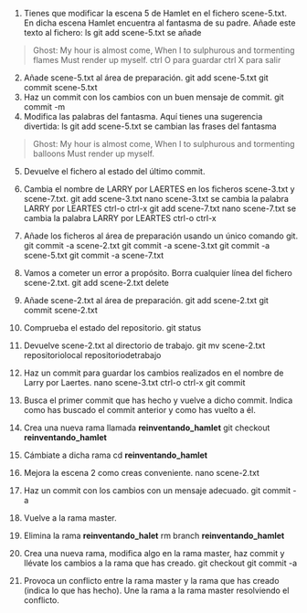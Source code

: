 1. Tienes que modificar la escena 5 de Hamlet en el fichero scene-5.txt. En dicha escena Hamlet encuentra al fantasma de su padre. Añade este texto al fichero:
ls
git add scene-5.txt
se añade
> Ghost: 
> My hour is almost come,
> When I to sulphurous and tormenting flames
> Must render up myself.
ctrl O para guardar
ctrl X para salir
2. Añade scene-5.txt al área de preparación.
git add scene-5.txt 
git commit scene-5.txt
3. Haz un commit con los cambios con un buen mensaje de commit.
git commit -m
4. Modifica las palabras del fantasma. Aquí tienes una sugerencia divertida:
ls
git add scene-5.txt
se cambian las frases del fantasma
> Ghost: 
> My hour is almost come,
> When I to sulphurous and tormenting balloons
> Must render up myself.
5. Devuelve el fichero al estado del último commit.
6. Cambia el nombre de LARRY por LAERTES en los ficheros scene-3.txt y scene-7.txt.
git add scene-3.txt
nano scene-3.txt
se cambia la palabra LARRY por LEARTES
ctrl-o
ctrl-x
git add scene-7.txt
nano scene-7.txt
se cambia la palabra LARRY por LEARTES
ctrl-o
ctrl-x
7. Añade los ficheros al área de preparación usando un único comando git.
git commit -a scene-2.txt
git commit -a scene-3.txt
git commit -a scene-5.txt
git commit -a scene-7.txt
8. Vamos a cometer un error a propósito. Borra cualquier línea del fichero scene-2.txt.
git add scene-2.txt
delete 
9. Añade scene-2.txt al área de preparación.
git add scene-2.txt
git commit scene-2.txt
10. Comprueba el estado del repositorio. 
git status
11. Devuelve scene-2.txt al directorio de trabajo.
git mv scene-2.txt repositoriolocal repositoriodetrabajo
12. Haz un commit para guardar los cambios realizados en el nombre de Larry por Laertes.
nano scene-3.txt
ctrl-o
ctrl-x
git commit
13. Busca el primer commit que has hecho y vuelve a dicho commit. Indica como has buscado el commit anterior y como has vuelto a él.
14. Crea una nueva rama llamada **reinventando_hamlet**
git checkout **reinventando_hamlet**
15. Cámbiate a dicha rama
cd **reinventando_hamlet**
16. Mejora la escena 2 como creas conveniente.
nano scene-2.txt

17. Haz un commit con los cambios con un mensaje adecuado.
git commit -a
18. Vuelve a la rama master.
19. Elimina la rama **reinventando_halet**
rm branch **reinventando_hamlet**
20. Crea una nueva rama, modifica algo en la rama master, haz commit y llévate los cambios a la rama que has creado.
git checkout
git commit -a
21. Provoca un conflicto entre la rama master y la rama que has creado (indica lo que has hecho). Une la rama a la rama master resolviendo el conflicto.
